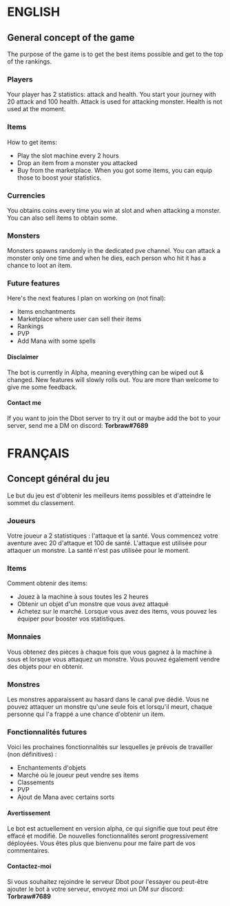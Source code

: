 # ENGLISH

## General concept of the game
The purpose of the game is to get the best items possible and get to the top of the rankings.

### Players
Your player has 2 statistics: attack and health. You start your journey with 20 attack and 100 health.
Attack is used for attacking monster.
Health is not used at the moment.

### Items
How to get items:
- Play the slot machine every 2 hours
- Drop an item from a monster you attacked
- Buy from the marketplace.
When you got some items, you can equip those to boost your statistics.

### Currencies
You obtains coins every time you win at slot and when attacking a monster. You can also sell items to obtain some.

### Monsters
Monsters spawns randomly in the dedicated pve channel. You can attack a monster only one time and when he dies, each person who hit it has a chance to loot an item.

### Future features
Here's the next features I plan on working on (not final):
- Items enchantments
- Marketplace where user can sell their items
- Rankings
- PVP
- Add Mana with some spells

#### Disclaimer
The bot is currently in Alpha, meaning everything can be wiped out & changed. New features will slowly rolls out. You are more than welcome to give me some feedback.

#### Contact me
If you want to join the Dbot server to try it out or maybe add the bot to your server, send me a DM on discord: **Torbraw#7689**

# FRANÇAIS

## Concept général du jeu
Le but du jeu est d'obtenir les meilleurs items possibles et d'atteindre le sommet du classement.

### Joueurs
Votre joueur a 2 statistiques : l'attaque et la santé. Vous commencez votre aventure avec 20 d'attaque et 100 de santé.
L'attaque est utilisée pour attaquer un monstre.
La santé n'est pas utilisée pour le moment.

### Items
Comment obtenir des items:
- Jouez à la machine à sous toutes les 2 heures
- Obtenir un objet d'un monstre que vous avez attaqué
- Achetez sur le marché.
Lorsque vous avez des items, vous pouvez les équiper pour booster vos statistiques.

### Monnaies
Vous obtenez des pièces à chaque fois que vous gagnez à la machine à sous et lorsque vous attaquez un monstre. Vous pouvez également vendre des objets pour en obtenir.

### Monstres
Les monstres apparaissent au hasard dans le canal pve dédié. Vous ne pouvez attaquer un monstre qu'une seule fois et lorsqu'il meurt, chaque personne qui l'a frappé a une chance d'obtenir un item.

### Fonctionnalités futures
Voici les prochaines fonctionnalités sur lesquelles je prévois de travailler (non définitives) :
- Enchantements d'objets
- Marché où le joueur peut vendre ses items
- Classements
- PVP
- Ajout de Mana avec certains sorts

#### Avertissement
Le bot est actuellement en version alpha, ce qui signifie que tout peut être effacé et modifié. De nouvelles fonctionnalités seront progressivement déployées. Vous êtes plus que bienvenu pour me faire part de vos commentaires.

#### Contactez-moi
Si vous souhaitez rejoindre le serveur Dbot pour l'essayer ou peut-être ajouter le bot à votre serveur, envoyez moi un DM sur discord: **Torbraw#7689**
